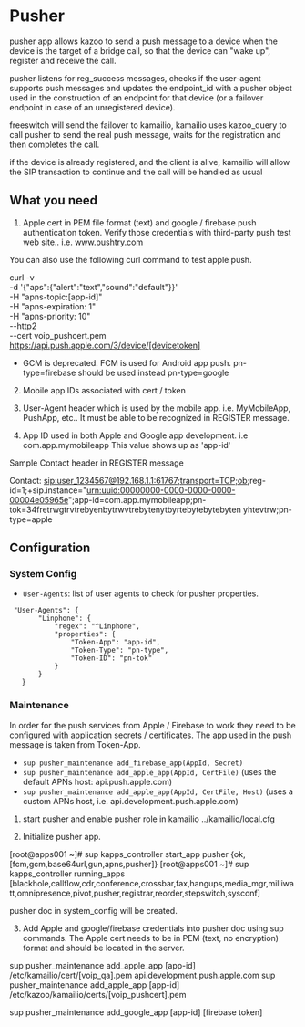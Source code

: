 
# Pusher
pusher app allows kazoo to send a push message to a device when the device is the target of a bridge call, so that the device can "wake up", register and receive the call.

pusher listens for reg_success messages, checks if the user-agent supports push messages and updates the endpoint_id with a pusher object used in the construction of an endpoint for that device (or a failover endpoint in case of an unregistered device).

freeswitch will send the failover to kamailio, kamailio uses kazoo_query to call pusher to send the real push message, waits for the registration and then completes the call.

if the device is already registered, and the client is alive, kamailio will allow the SIP transaction to continue and the call will be handled as usual

## What you need

1. Apple cert in PEM file format (text) and google / firebase push authentication token.  Verify those credentials with third-party push test web site.. i.e. www.pushtry.com

You can also use the following curl command to test apple push.

curl -v \
-d '{"aps":{"alert":"text","sound":"default"}}' \
-H "apns-topic:[app-id]" \
-H "apns-expiration: 1" \
-H "apns-priority: 10" \
--http2 \
--cert voip_pushcert.pem \
https://api.push.apple.com/3/device/[devicetoken]

* GCM is deprecated. FCM is used for Android app push. pn-type=firebase should be used instead pn-type=google


2. Mobile app IDs associated with cert / token

3. User-Agent header which is used by the mobile app. i.e. MyMobileApp, PushApp, etc.. It must be able to be recognized in REGISTER message.

4. App ID used in both Apple and Google app development. i.e com.app.mymobileapp  This value shows up as 'app-id'

Sample Contact header in REGISTER message

Contact: <sip:user_1234567@192.168.1.1:61767;transport=TCP;ob>;reg-id=1;+sip.instance="<urn:uuid:00000000-0000-0000-0000-00004e05965e>";app-id=com.app.mymobileapp;pn-tok=34fretrwgtrvtrebyenbytrwvtrebytenytbyrtebytebytebyten yhtevtrw;pn-type=apple

## Configuration

### System Config

* `User-Agents`: list of user agents to check for pusher properties.


```
 "User-Agents": {
       "Linphone": {
           "regex": "^Linphone",
           "properties": {
               "Token-App": "app-id",
               "Token-Type": "pn-type",
               "Token-ID": "pn-tok"
           }
       }
   }
```

### Maintenance

In order for the push services from Apple / Firebase to work they need to be configured with application secrets / certificates. The app used in the push message is taken from Token-App.

* `sup pusher_maintenance add_firebase_app(AppId, Secret)`
* `sup pusher_maintenance add_apple_app(AppId, CertFile)` (uses the default APNs host: api.push.apple.com)
* `sup pusher_maintenance add_apple_app(AppId, CertFile, Host)` (uses a custom APNs host, i.e. api.development.push.apple.com)


1. start pusher and enable pusher role in kamailio
../kamailio/local.cfg

2. Initialize pusher app.

[root@apps001 ~]# sup kapps_controller start_app pusher
{ok,[fcm,gcm,base64url,gun,apns,pusher]}
[root@apps001 ~]# sup kapps_controller running_apps
[blackhole,callflow,cdr,conference,crossbar,fax,hangups,media_mgr,milliwatt,omnipresence,pivot,pusher,registrar,reorder,stepswitch,sysconf]

pusher doc in system_config will be created.


3. Add Apple and google/firebase credentials into pusher doc using sup commands. The Apple cert needs to be in PEM (text, no encryption) format and should be located in the server.

sup pusher_maintenance add_apple_app  [app-id] /etc/kamailio/cert/[voip_qa].pem api.development.push.apple.com
sup pusher_maintenance add_apple_app [app-id] /etc/kazoo/kamailio/certs/[voip_pushcert].pem

sup pusher_maintenance add_google_app [app-id] [firebase token]






